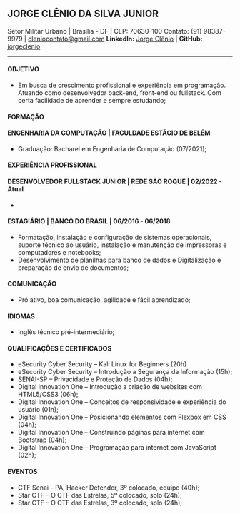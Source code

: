 ## JORGE CLÊNIO DA SILVA JUNIOR
Setor Militar Urbano | Brasília - DF | CEP: 70630-100
Contato: (91) 98387-9979 | cleniocontato@gmail.com
**LinkedIn:** [Jorge Clênio](https://www.linkedin.com/in/jrgcln) | **GitHub:** [jorgeclenio](https://github.com/jorgeclenio/)
___
#### OBJETIVO 
* Em busca de crescimento profissional e experiência em programação.  Atuando como desenvolvedor back-end, front-end ou fullstack. Com certa facilidade de aprender e sempre estudando;

#### FORMAÇÃO
#### ENGENHARIA DA COMPUTAÇÃO | FACULDADE ESTÁCIO DE BELÉM
* Graduação: Bacharel em Engenharia de Computação (07/2021);

#### EXPERIÊNCIA PROFISSIONAL
#### DESENVOLVEDOR FULLSTACK JUNIOR | REDE SÃO ROQUE | 02/2022 - Atual
* 

#### ESTAGIÁRIO | BANCO DO BRASIL | 06/2016 - 06/2018
* Formatação, instalação e configuração de sistemas operacionais, suporte técnico ao usuário, instalação e manutenção de impressoras e computadores e notebooks;
* Desenvolvimento de planilhas para banco de dados e Digitalização e preparação de envio de documentos;

#### COMUNICAÇÃO
* Pró ativo, boa comunicação, agilidade e fácil aprendizado;

#### IDIOMAS
* Inglês técnico pré-intermediário;

#### QUALIFICAÇÕES E CERTIFICADOS
* eSecurity Cyber Security – Kali Linux for Beginners (20h)
* eSecurity Cyber Security – Introdução a Segurança da Informação (15h);
* SENAI-SP – Privacidade e Proteção de Dados (04h);
* Digital Innovation One – Introdução a criação de websites com HTML5/CSS3 (06h);
* Digital Innovation One – Conceitos de responsividade e experiência do usuário (01h);
* Digital Innovation One – Posicionando elementos com Flexbox em CSS (04h);
* Digital Innovation One – Construindo páginas para internet com Bootstrap (04h);
* Digital Innovation One – Programação para internet com JavaScript (02h);

#### EVENTOS
* CTF Senai – PA, Hacker Defender, 3º colocado, equipe (40h); 
* Star CTF – O CTF das Estrelas, 5º colocado, solo (24h);
* Star CTF – O CTF das Estrelas, 3º colocado, solo (24h);
